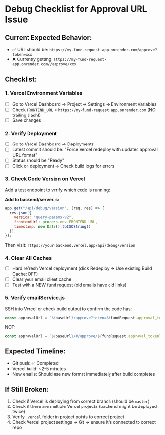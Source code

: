 # Debug Checklist for Approval URL Issue

## Current Expected Behavior:
- ✅ URL should be: `https://my-fund-request-app.onrender.com/approve?token=xxx`
- ❌ Currently getting: `https://my-fund-request-app.onrender.com//approve/xxx`

## Checklist:

### 1. Vercel Environment Variables
- [ ] Go to Vercel Dashboard → Project → Settings → Environment Variables
- [ ] Check `FRONTEND_URL` = `https://my-fund-request-app.onrender.com` (NO trailing slash!)
- [ ] Save changes

### 2. Verify Deployment
- [ ] Go to Vercel Dashboard → Deployments
- [ ] Latest commit should be: "Force Vercel redeploy with updated approval URL format"
- [ ] Status should be "Ready"
- [ ] Click on deployment → Check build logs for errors

### 3. Check Code Version on Vercel
Add a test endpoint to verify which code is running:

**Add to backend/server.js:**
```javascript
app.get("/api/debug/version", (req, res) => {
  res.json({
    version: "query-params-v2",
    frontendUrl: process.env.FRONTEND_URL,
    timestamp: new Date().toISOString()
  });
});
```

Then visit: `https://your-backend.vercel.app/api/debug/version`

### 4. Clear All Caches
- [ ] Hard refresh Vercel deployment (click Redeploy → Use existing Build Cache: OFF)
- [ ] Clear your email client cache
- [ ] Test with a NEW fund request (old emails have old links)

### 5. Verify emailService.js
SSH into Vercel or check build output to confirm the code has:
```javascript
const approvalUrl = `${baseUrl}/approve?token=${fundRequest.approval_token}`;
```
NOT:
```javascript
const approvalUrl = `${baseUrl}/#/approve/${fundRequest.approval_token}`;
```

## Expected Timeline:
- Git push: ✅ Completed
- Vercel build: ~2-5 minutes
- New emails: Should use new format immediately after build completes

## If Still Broken:
1. Check if Vercel is deploying from correct branch (should be `master`)
2. Check if there are multiple Vercel projects (backend might be deployed twice)
3. Verify `.vercel` folder in project points to correct project
4. Check Vercel project settings → Git → ensure it's connected to correct repo
